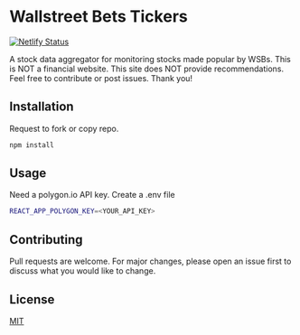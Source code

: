# Wallstreet Bets Tickers

[![Netlify Status](https://api.netlify.com/api/v1/badges/52a2d53a-f6ae-4f9e-8a02-d0a7693072cc/deploy-status)](https://app.netlify.com/sites/angry-fermi-41cf15/deploys)

A stock data aggregator for monitoring stocks made popular by WSBs. This is NOT a financial website. This site does NOT provide recommendations. Feel free to contribute or post issues. Thank you!

## Installation

Request to fork or copy repo.

```bash
npm install
```

## Usage

Need a polygon.io API key. Create a .env file

```bash
REACT_APP_POLYGON_KEY=<YOUR_API_KEY>
```

## Contributing

Pull requests are welcome. For major changes, please open an issue first to discuss what you would like to change.

## License

[MIT](https://choosealicense.com/licenses/mit/)
